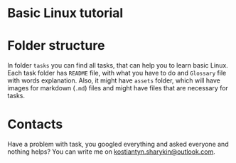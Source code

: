 # Basic Linux tutorial


# Folder structure

In folder `tasks` you can find all tasks, that can help you to learn basic Linux. Each task folder has `README` file, with what you have to do and `Glossary` file with words explanation. Also, it might have `assets` folder, which will have images for markdown (`.md`) files and might have files that are necessary for tasks.

# Contacts
Have a problem with task, you googled everything and asked everyone and nothing helps? You can write me on kostiantyn.sharykin@outlook.com.